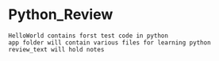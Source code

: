 # Python_Review
    
    HelloWorld contains forst test code in python
    app folder will contain various files for learning python
    review_text will hold notes

